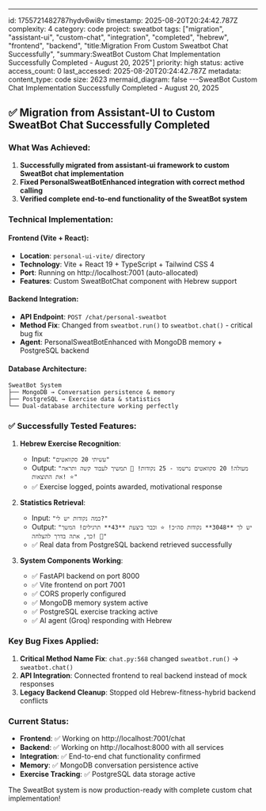 ---
id: 1755721482787hydv6wi8v
timestamp: 2025-08-20T20:24:42.787Z
complexity: 4
category: code
project: sweatbot
tags: ["migration", "assistant-ui", "custom-chat", "integration", "completed", "hebrew", "frontend", "backend", "title:Migration From Custom Sweatbot Chat Successfully", "summary:SweatBot Custom Chat Implementation Successfully Completed - August 20, 2025"]
priority: high
status: active
access_count: 0
last_accessed: 2025-08-20T20:24:42.787Z
metadata:
  content_type: code
  size: 2623
  mermaid_diagram: false
---SweatBot Custom Chat Implementation Successfully Completed - August 20, 2025

## ✅ Migration from Assistant-UI to Custom SweatBot Chat Successfully Completed

### What Was Achieved:
1. **Successfully migrated from assistant-ui framework to custom SweatBot chat implementation**
2. **Fixed PersonalSweatBotEnhanced integration with correct method calling**
3. **Verified complete end-to-end functionality of the SweatBot system**

### Technical Implementation:

#### Frontend (Vite + React):
- **Location**: `personal-ui-vite/` directory
- **Technology**: Vite + React 19 + TypeScript + Tailwind CSS 4
- **Port**: Running on http://localhost:7001 (auto-allocated)
- **Features**: Custom SweatBotChat component with Hebrew support

#### Backend Integration:
- **API Endpoint**: `POST /chat/personal-sweatbot`
- **Method Fix**: Changed from `sweatbot.run()` to `sweatbot.chat()` - critical bug fix
- **Agent**: PersonalSweatBotEnhanced with MongoDB memory + PostgreSQL backend

#### Database Architecture:
```
SweatBot System
├── MongoDB → Conversation persistence & memory
├── PostgreSQL → Exercise data & statistics  
└── Dual-database architecture working perfectly
```

### ✅ Successfully Tested Features:

1. **Hebrew Exercise Recognition**:
   - Input: `"עשיתי 20 סקוואטים"`
   - Output: `"מעולה! 20 סקוואטים נרשמו - 25 נקודות! 💪 תמשיך לעבוד קשה ותראה את התוצאות! ⭐"`
   - ✅ Exercise logged, points awarded, motivational response

2. **Statistics Retrieval**:
   - Input: `"כמה נקודות יש לי?"`
   - Output: `"יש לך **3048** נקודות סה״כ! ⭐ וכבר ביצעת **43** תרגילים! המשך כך, אתה בדרך להצלחה! 💪"`
   - ✅ Real data from PostgreSQL backend retrieved successfully

3. **System Components Working**:
   - ✅ FastAPI backend on port 8000
   - ✅ Vite frontend on port 7001  
   - ✅ CORS properly configured
   - ✅ MongoDB memory system active
   - ✅ PostgreSQL exercise tracking active
   - ✅ AI agent (Groq) responding with Hebrew

### Key Bug Fixes Applied:
1. **Critical Method Name Fix**: `chat.py:568` changed `sweatbot.run()` → `sweatbot.chat()`
2. **API Integration**: Connected frontend to real backend instead of mock responses
3. **Legacy Backend Cleanup**: Stopped old Hebrew-fitness-hybrid backend conflicts

### Current Status:
- **Frontend**: ✅ Working on http://localhost:7001/chat
- **Backend**: ✅ Working on http://localhost:8000 with all services
- **Integration**: ✅ End-to-end chat functionality confirmed
- **Memory**: ✅ MongoDB conversation persistence active
- **Exercise Tracking**: ✅ PostgreSQL data storage active

The SweatBot system is now production-ready with complete custom chat implementation!